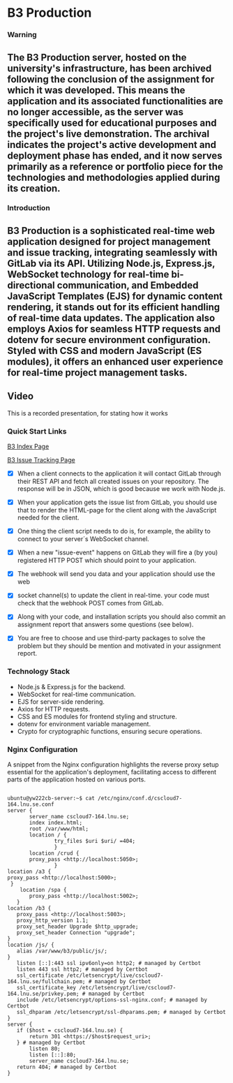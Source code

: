# B3 Production

### Warning
The B3 Production server, hosted on the university's infrastructure, has been archived following the conclusion of the assignment for which it was developed. This means the application and its associated functionalities are no longer accessible, as the server was specifically used for educational purposes and the project's live demonstration. The archival indicates the project's active development and deployment phase has ended, and it now serves primarily as a reference or portfolio piece for the technologies and methodologies applied during its creation.
-----------------------------


### Introduction 
B3 Production is a sophisticated real-time web application designed for project management and issue tracking, integrating seamlessly with GitLab via its API. Utilizing Node.js, Express.js, WebSocket technology for real-time bi-directional communication, and Embedded JavaScript Templates (EJS) for dynamic content rendering, it stands out for its efficient handling of real-time data updates. The application also employs Axios for seamless HTTP requests and dotenv for secure environment configuration. Styled with CSS and modern JavaScript (ES modules), it offers an enhanced user experience for real-time project management tasks.
-----------------------------


Video
-----------------------------

This is a recorded presentation, for stating how it works



### Quick Start Links


[B3 Index Page](https://cscloud7-164.lnu.se/b3)

[B3 Issue Tracking Page](https://cscloud7-164.lnu.se/b3/issues)


- [x] When a client connects to the application it will contact GitLab through their REST API and fetch all created issues on your repository. The response will be in JSON, which is good because we work with Node.js.
- [x] When your application gets the issue list from GitLab, you should use that to render the HTML-page for the client along with the JavaScript needed for the client.
- [x] One thing the client script needs to do is, for example, the ability to connect to your server´s WebSocket channel.

- [x] When a new "issue-event" happens on GitLab they will fire a (by you) registered HTTP POST which should point to your application.

- [x] The webhook will send you data and your application should use the web
- [x] socket channel(s) to update the client in real-time. your code must check that the webhook POST comes from GitLab.
- [x] Along with your code, and installation scripts you should also commit an assignment report that answers some questions (see below).
- [x] You are free to choose and use third-party packages to solve the problem but they should be mention and motivated in your assignment report.


### Technology Stack
- Node.js & Express.js for the backend.
- WebSocket for real-time communication.
- EJS for server-side rendering.
- Axios for HTTP requests.
- CSS and ES modules for frontend styling and structure.
- dotenv for environment variable management.
- Crypto for cryptographic functions, ensuring secure operations.

### Nginx Configuration

A snippet from the Nginx configuration highlights the reverse proxy setup essential for the application's deployment, facilitating access to different parts of the application hosted on various ports.

 ```

ubuntu@yw222cb-server:~$ cat /etc/nginx/conf.d/cscloud7-164.lnu.se.conf
server {
        server_name cscloud7-164.lnu.se;
        index index.html;
        root /var/www/html;
        location / {
                try_files $uri $uri/ =404;
                }
        location /crud {
        proxy_pass <http://localhost:5050>;
                }
 location /a3 {
 proxy_pass <http://localhost:5000>;
  }
     location /spa {
        proxy_pass <http://localhost:5002>;
    }
 location /b3 {
    proxy_pass <http://localhost:5003>;
    proxy_http_version 1.1;
    proxy_set_header Upgrade $http_upgrade;
    proxy_set_header Connection "upgrade";
}
location /js/ {
    alias /var/www/b3/public/js/;
}
    listen [::]:443 ssl ipv6only=on http2; # managed by Certbot
    listen 443 ssl http2; # managed by Certbot
    ssl_certificate /etc/letsencrypt/live/cscloud7-164.lnu.se/fullchain.pem; # managed by Certbot
    ssl_certificate_key /etc/letsencrypt/live/cscloud7-164.lnu.se/privkey.pem; # managed by Certbot
    include /etc/letsencrypt/options-ssl-nginx.conf; # managed by Certbot
    ssl_dhparam /etc/letsencrypt/ssl-dhparams.pem; # managed by Certbot
}
server {
    if ($host = cscloud7-164.lnu.se) {
        return 301 <https://$host$request_uri>;
    } # managed by Certbot
        listen 80;
        listen [::]:80;
        server_name cscloud7-164.lnu.se;
    return 404; # managed by Certbot
}
 ```
